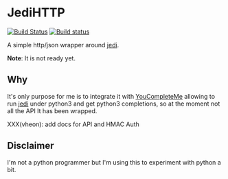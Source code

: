 # JediHTTP

[![Build Status](https://travis-ci.org/vheon/JediHTTP.svg?branch=master)](https://travis-ci.org/vheon/JediHTTP)
[![Build status](https://ci.appveyor.com/api/projects/status/28ebc35ocjk9eaew/branch/master?svg=true)](https://ci.appveyor.com/project/vheon/jedihttp/branch/master)


A simple http/json wrapper around [jedi][].

**Note**: It is not ready yet.

## Why

It's only purpose for me is to integrate it with [YouCompleteMe][] allowing to
run [jedi][] under python3 and get python3 completions, so at the moment not
all the API It has been wrapped.

XXX(vheon): add docs for API and HMAC Auth

## Disclaimer

I'm not a python programmer but I'm using this to experiment with python a bit.

[jedi]: http://github.com/davidhalter/jedi
[YouCompleteMe]: http://github.com/Valloric/YouCompleteMe
